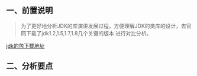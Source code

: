 
## 一、前置说明

> 为了更好地分析JDK的库演讲发展过程，方便理解JDK的类库的设计，去官网下载了jdk1.2,1.5,1.7,1.8几个关键的版本
> 进行对比分析。

[jdk的包下载地址](https://www.oracle.com/java/technologies/downloads/archive/)

## 二、分析要点




